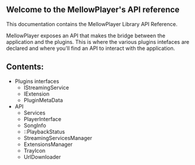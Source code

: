 ## Welcome to the MellowPlayer's API reference

This documentation contains the MellowPlayer Library API Reference. 

MellowPlayer exposes an API that makes the bridge between the application and the plugins. This is where the
various plugins intefaces are declared and where you'll find an API to interact with the application.


## Contents:

- Plugins interfaces
   - IStreamingService
   - IExtension
   - PluginMetaData
- API
   - Services
   - PlayerInterface
   - SongInfo
   - ::PlaybackStatus
   - StreamingServicesManager
   - ExtensionsManager
   - TrayIcon
   - UrlDownloader